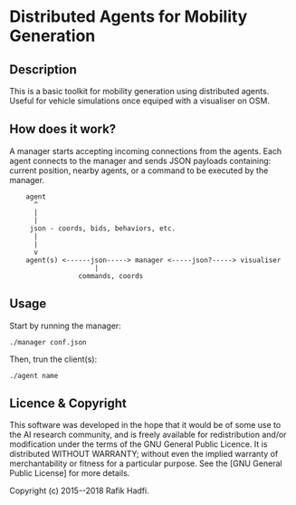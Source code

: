 

# Distributed Agents for Mobility Generation

## Description

This is a basic toolkit for mobility generation using distributed agents.
Useful for vehicle simulations once equiped with a visualiser on OSM.


## How does it work?

A manager starts accepting incoming connections from the agents.
Each agent connects to the manager and sends JSON payloads containing: current position, nearby agents, or a command to be executed by the manager.


		agent
		  ^
		  |
		  |
		 json - coords, bids, behaviors, etc.
		  | 
		  |
		  v
		agent(s) <------json-----> manager <-----json?-----> visualiser
						 |
					 commands, coords


## Usage

Start by running the manager:

```
./manager conf.json
```


Then, trun the client(s):

```
./agent name
```





## Licence & Copyright
This software was developed in the hope that it would be of some use to the AI research community, and is freely available for redistribution and/or modification under the terms of the GNU General Public Licence. It is distributed WITHOUT WARRANTY; without even the implied warranty of merchantability or fitness for a particular purpose. See the [GNU General Public License] for more details. 

Copyright (c) 2015--2018 Rafik Hadfi.
